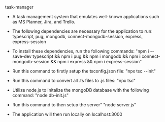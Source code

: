 task-manager

- A task management system that emulates well-known applications such as MS Planner, Jira, and Trello.

- The following dependencies are necessary for the application to run: typescript, pug, mongodb, connect-mongodb-session, express, express-session

- To install these dependencies, run the following commands:
    "npm i --save-dev typescript && npm i pug && npm i mongodb && npm i connect-mongodb-session && npm i express && npm i express-session"

- Run this command to firstly setup the tsconfig.json file:
    "npx tsc --init"

- Run this command to convert all .ts files to .js files:
    "npx tsc"

- Utilize node.js to initalize the mongoDB database with the following command:
    "node db-init.js"

- Run this command to then setup the server"
    "node server.js"

- The application will then run locally on localhost:3000
  